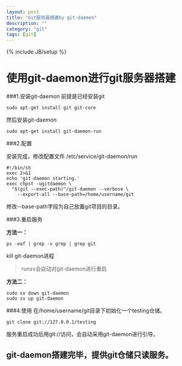 ```yaml
---
layout: post
title: "Git服务器搭建by git-daemon"
description: ""
category: "git"
tags: [git]
---
```

{% include JB/setup %}

使用git-daemon进行git服务器搭建
===

###1.安装git-daemon
前提是已经安装git

    sudo apt-get install git git-core

然后安装git-daemon

    sudo apt-get install git-daemon-run

###2.配置

安装完成，修改配置文件 /etc/service/git-daemon/run

    #!/bin/sh
    exec 2>&1
    echo 'git-daemon starting.'
    exec chpst -ugitdaemon \
      "$(git --exec-path)"/git-daemon --verbose \
        --export-all --base-path=/home/username/git

修改--base-path字段为自己放置git项目的目录。

###3.重启服务

**方法一：**

    ps -eaf | grep -v grep | grep git

kill git-daemon进程
>runsv会自动对git-daemon进行重启

**方法二：**


    sudo sv down git-daemon
    sudo sv up git-daemon

###4.使用
在/home/username/git目录下初始化一个testing仓储。

    git clone git://127.0.0.1/testing
服务重启成功后用git://访问，会自动采用git-daemon进行引导。

git-daemon搭建完毕，提供git仓储只读服务。
-----
